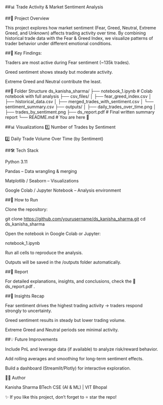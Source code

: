##📊 Trade Activity & Market Sentiment Analysis


##🌟 Project Overview

This project explores how market sentiment (Fear, Greed, Neutral, Extreme Greed, and Unknown) affects trading activity over time.
By combining historical trade data with the Fear & Greed Index, we visualize patterns of trader behavior under different emotional conditions.

##📌 Key Findings:

Traders are most active during Fear sentiment (~135k trades).

Greed sentiment shows steady but moderate activity.

Extreme Greed and Neutral contribute the least.

##📂 Folder Structure
ds_kanisha_sharma/
├── notebook_1.ipynb           # Colab notebook with full analysis
├── csv_files/
│   ├── fear_greed_index.csv
│   ├── historical_data.csv
│   ├── merged_trades_with_sentiment.csv
│   └── sentiment_summary.csv
├── outputs/
│   ├── daily_trades_over_time.png
│   ├── trades_by_sentiment.png
├── ds_report.pdf              # Final written summary report
└── README.md                  # You are here 🚀

##📊 Visualizations
1️⃣ Number of Trades by Sentiment

2️⃣ Daily Trade Volume Over Time (by Sentiment)

##🛠️ Tech Stack

Python 3.11

Pandas – Data wrangling & merging

Matplotlib / Seaborn – Visualizations

Google Colab / Jupyter Notebook – Analysis environment

##🚀 How to Run

Clone the repository:

git clone https://github.com/yourusername/ds_kanisha_sharma.git
cd ds_kanisha_sharma


Open the notebook in Google Colab or Jupyter:

notebook_1.ipynb

Run all cells to reproduce the analysis.

Outputs will be saved in the /outputs folder automatically.

##📑 Report

For detailed explanations, insights, and conclusions, check the 📄 ds_report.pdf
.

##📌 Insights Recap

Fear sentiment drives the highest trading activity → traders respond strongly to uncertainty.

Greed sentiment results in steady but lower trading volume.

Extreme Greed and Neutral periods see minimal activity.

##💡 Future Improvements

Include PnL and leverage data (if available) to analyze risk/reward behavior.

Add rolling averages and smoothing for long-term sentiment effects.

Build a dashboard (Streamlit/Plotly) for interactive exploration.

👩‍💻 Author

Kanisha Sharma
BTech CSE (AI & ML) | VIT Bhopal

✨ If you like this project, don’t forget to ⭐ star the repo!
